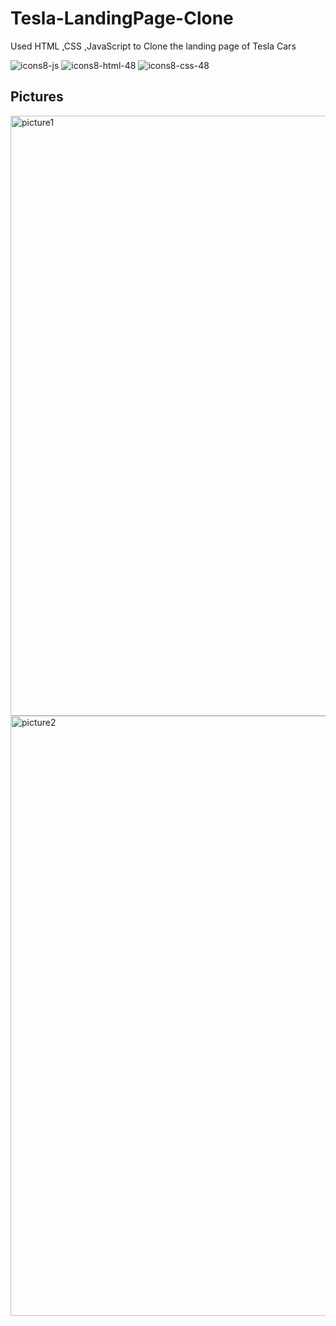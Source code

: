 # Tesla-LandingPage-Clone
Used HTML ,CSS ,JavaScript to Clone the landing page of Tesla Cars

![icons8-js](https://github.com/Salarkhan-9/Tesla-LandingPage-Clone/assets/98265148/a49fbf6f-231d-44b1-b556-453ca4e8bf37)
![icons8-html-48](https://github.com/Salarkhan-9/Tesla-LandingPage-Clone/assets/98265148/c335348c-b7a6-4a66-b785-3eeb6c86c64c)
![icons8-css-48](https://github.com/Salarkhan-9/Tesla-LandingPage-Clone/assets/98265148/f46a593d-dbc2-45cf-97f9-c77bbccc13c8)

## Pictures 

<img width="960" alt="picture1" src="https://github.com/Salarkhan-9/Tesla-LandingPage-Clone/assets/98265148/f674027f-456c-456b-8eea-33012b706a98">
<img width="960" alt="picture2" src="https://github.com/Salarkhan-9/Tesla-LandingPage-Clone/assets/98265148/a79292be-aca6-4102-8c16-2b4d7051ce47">
